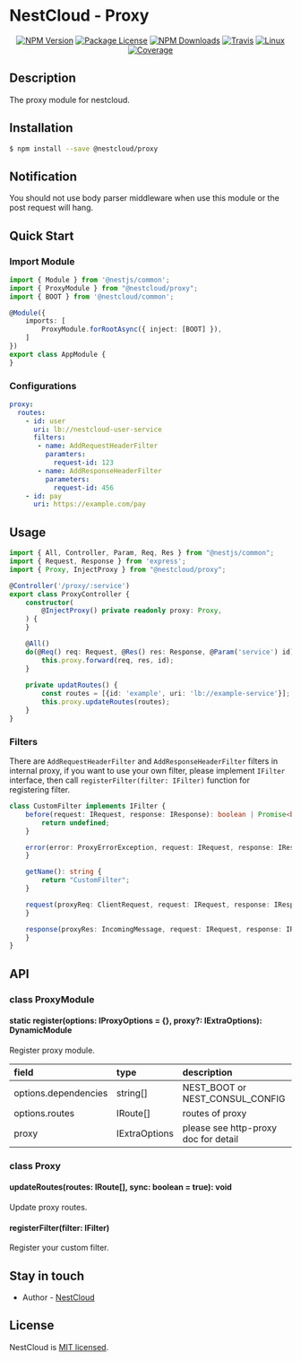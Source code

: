 
[travis-image]: https://api.travis-ci.org/nest-cloud/nestcloud.svg?branch=master
[travis-url]: https://travis-ci.org/nest-cloud/nestcloud
[linux-image]: https://img.shields.io/travis/nest-cloud/nestcloud/master.svg?label=linux
[linux-url]: https://travis-ci.org/nest-cloud/nestcloud

# NestCloud - Proxy

<p align="center">
    <a href="https://www.npmjs.com/~nestcloud" target="_blank"><img src="https://img.shields.io/npm/v/@nestcloud/core.svg" alt="NPM Version"/></a>
    <a href="https://www.npmjs.com/~nestcloud" target="_blank"><img src="https://img.shields.io/npm/l/@nestcloud/core.svg" alt="Package License"/></a>
    <a href="https://www.npmjs.com/~nestcloud" target="_blank"><img src="https://img.shields.io/npm/dm/@nestcloud/core.svg" alt="NPM Downloads"/></a>
    <a href="https://travis-ci.org/nest-cloud/nestcloud" target="_blank"><img src="https://travis-ci.org/nest-cloud/nestcloud.svg?branch=master" alt="Travis"/></a>
    <a href="https://travis-ci.org/nest-cloud/nestcloud" target="_blank"><img src="https://img.shields.io/travis/nest-cloud/nestcloud/master.svg?label=linux" alt="Linux"/></a>
    <a href="https://coveralls.io/github/nest-cloud/nestcloud?branch=master" target="_blank"><img src="https://coveralls.io/repos/github/nest-cloud/nestcloud/badge.svg?branch=master" alt="Coverage"/></a>
</p>

## Description

The proxy module for nestcloud.

## Installation

```bash
$ npm install --save @nestcloud/proxy
```

## Notification

You should not use body parser middleware when use this module or the post request will hang.

## Quick Start

### Import Module

```typescript
import { Module } from '@nestjs/common';
import { ProxyModule } from "@nestcloud/proxy";
import { BOOT } from '@nestcloud/common';

@Module({
    imports: [
        ProxyModule.forRootAsync({ inject: [BOOT] }),
    ]
})
export class AppModule {
}
```

### Configurations

```yaml
proxy:
  routes:
    - id: user
      uri: lb://nestcloud-user-service
      filters:
       - name: AddRequestHeaderFilter
         paramters: 
           request-id: 123
       - name: AddResponseHeaderFilter
         parameters:
           request-id: 456
    - id: pay
      uri: https://example.com/pay
```

## Usage

```typescript
import { All, Controller, Param, Req, Res } from "@nestjs/common";
import { Request, Response } from 'express';
import { Proxy, InjectProxy } from "@nestcloud/proxy";

@Controller('/proxy/:service')
export class ProxyController {
    constructor(
        @InjectProxy() private readonly proxy: Proxy,
    ) {
    }

    @All()
    do(@Req() req: Request, @Res() res: Response, @Param('service') id) {
        this.proxy.forward(req, res, id);
    }
    
    private updatRoutes() {
        const routes = [{id: 'example', uri: 'lb://example-service'}];
        this.proxy.updateRoutes(routes);
    }
}
```

### Filters

There are `AddRequestHeaderFilter` and `AddResponseHeaderFilter` filters in internal proxy,
if you want to use your own filter, please implement `IFilter` interface, 
then call `registerFilter(filter: IFilter)` function for registering filter.

```typescript
class CustomFilter implements IFilter {
    before(request: IRequest, response: IResponse): boolean | Promise<boolean> {
        return undefined;
    }

    error(error: ProxyErrorException, request: IRequest, response: IResponse) {
    }

    getName(): string {
        return "CustomFilter";
    }

    request(proxyReq: ClientRequest, request: IRequest, response: IResponse) {
    }

    response(proxyRes: IncomingMessage, request: IRequest, response: IResponse) {
    }
}
```

## API

### class ProxyModule

#### static register\(options: IProxyOptions = {}, proxy?: IExtraOptions\): DynamicModule

Register proxy module.

| field | type | description |
| :--- | :--- | :--- |
| options.dependencies | string[] | NEST_BOOT or NEST_CONSUL_CONFIG |
| options.routes | IRoute[] | routes of proxy |
| proxy | IExtraOptions | please see http-proxy doc for detail |

### class Proxy

#### updateRoutes(routes: IRoute[], sync: boolean = true): void

Update proxy routes.

#### registerFilter(filter: IFilter)

Register your custom filter.


## Stay in touch

- Author - [NestCloud](https://github.com/nest-cloud)

## License

  NestCloud is [MIT licensed](LICENSE).
